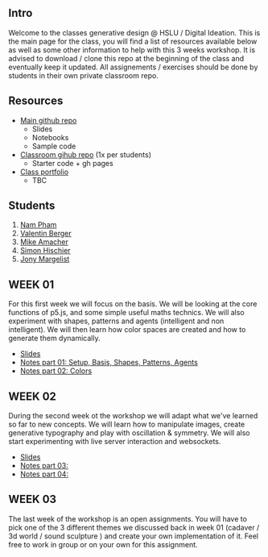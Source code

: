 ## Intro

Welcome to the classes generative design @ HSLU / Digital Ideation. This is the main page for the class, you will find a list of resources available below as well as some other information to help with this 3 weeks workshop. It is advised to download / clone this repo at the beginning of the class and eventually keep it updated. All assignements / exercises should be done by students in their own private classroom repo.

## Resources

- [Main github repo][refMainRepo]
    - Slides
    - Notebooks
    - Sample code 
- [Classroom gihub repo][refClassRepo] (1x per students)
    - Starter code + gh pages
- [Class portfolio][refClassPortfolio]
    - TBC

[refMainRepo]:https://github.com/digitalideation/BA_222_GENCG
[refClassRepo]:http://...
[refClassPortfolio]:http://...

## Students

1. [Nam Pham][refStud01]
2. [Valentin Berger][refStud02]
3. [Mike Amacher][refStud03]
4. [Simon Hischier][refStud04]
5. [Jony Margelist ][refStud05]

[refStud01]:https://github.com/Bokidoo/
[refStud02]:https://github.com/V4L3
[refStud03]:https://github.com/micromic5
[refStud04]:https://github.com/TheCell
[refStud05]:https://github.com/Ooky


## WEEK 01

For this first week we will focus on the basis. We will be looking at the core functions of p5.js, and some simple useful maths technics. We will also experiment with shapes, patterns and agents (intelligent and non intelligent). We will then learn how color spaces are created and how to generate them dynamically.
- [Slides][refSlides01]
- [Notes part 01: Setup, Basis, Shapes, Patterns, Agents][refNotes01]
- [Notes part 02: Colors][refNotes02]

## WEEK 02

During the second week ot the workshop we will adapt what we've learned so far to new concepts. We will learn how to manipulate images, create generative typography and play with oscillation & symmetry. We will also start experimenting with live server interaction and websockets.
- [Slides][refSlides02]
- [Notes part 03: ][refNotes03]
- [Notes part 04: ][refNotes04]


## WEEK 03

The last week of the workshop is an open assignments. You will have to pick one of the 3 different themes we discussed back in week 01 (cadaver / 3d world / sound sculpture ) and create your own implementation of it. Feel free to work in group or on your own for this assignment.

 [refSlides01]: slides/01.html
 [refSlides02]: slides/02.html
 [refSlides03]: slides/03.html
 [refNotes01]: notebooks/01.html
 [refNotes02]: notebooks/02.html
 [refNotes03]: notebooks/03.html
 [refNotes04]: notebooks/04.html
 [refNotes05]: notebooks/05.html